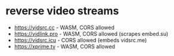 # reverse video streams

-   https://vidsrc.cc - WASM, CORS allowed
-   https://vidlink.pro - WASM, CORS allowed (scrapes embed.su)
-   https://vidsrc.icu - CORS allowed (embeds vidsrc.me)
-   https://xprime.tv - WASM, CORS allowed
